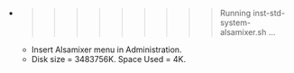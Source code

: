 * >>>>>>>>> Running inst-std-system-alsamixer.sh ...
  * Insert Alsamixer menu in Administration.
  * Disk size = 3483756K. Space Used = 4K.

